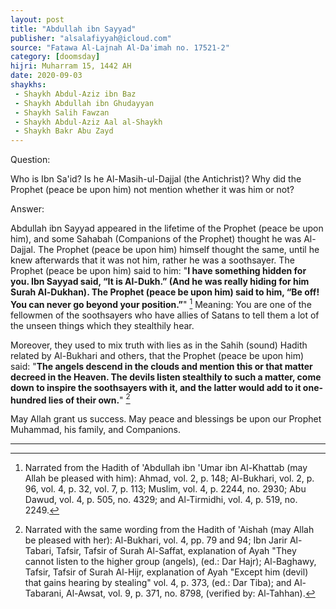 ```yaml
---
layout: post
title: "Abdullah ibn Sayyad"
publisher: "alsalafiyyah@icloud.com"
source: "Fatawa Al-Lajnah Al-Da'imah no. 17521-2"
category: [doomsday]
hijri: Muharram 15, 1442 AH
date: 2020-09-03
shaykhs: 
 - Shaykh Abdul-Aziz ibn Baz
 - Shaykh Abdullah ibn Ghudayyan
 - Shaykh Salih Fawzan
 - Shaykh Abdul-Aziz Aal al-Shaykh
 - Shaykh Bakr Abu Zayd
---
```


Question: 

Who is Ibn Sa'id? Is he Al-Masih-ul-Dajjal (the Antichrist)? Why did the Prophet (peace be upon him) not mention whether it was him or not? 

Answer:

Abdullah ibn Sayyad appeared in the lifetime of the Prophet (peace be upon him), and some Sahabah (Companions of the Prophet) thought he was Al-Dajjal. The Prophet (peace be upon him) himself thought the same, until he knew afterwards that it was not him, rather he was a soothsayer. The Prophet (peace be upon him) said to him: "**I have something hidden for you. Ibn Sayyad said, “It is Al-Dukh.” (And he was really hiding for him Surah Al-Dukhan). The Prophet (peace be upon him) said to him, “Be off! You can never go beyond your position.”**" [^1] Meaning: You are one of the fellowmen of the soothsayers who have allies of Satans to tell them a lot of the unseen things which they stealthily hear. 

Moreover, they used to mix truth with lies as in the Sahih (sound) Hadith related by Al-Bukhari and others, that the Prophet (peace be upon him) said: "**The angels descend in the clouds and mention this or that matter decreed in the Heaven. The devils listen stealthily to such a matter, come down to inspire the soothsayers with it, and the latter would add to it one-hundred lies of their own.**" [^2]

May Allah grant us success. May peace and blessings be upon our Prophet Muhammad, his family, and Companions.

---

[^1]: Narrated from the Hadith of 'Abdullah ibn 'Umar ibn Al-Khattab (may Allah be pleased with him): Ahmad, vol. 2, p. 148; Al-Bukhari, vol. 2, p. 96, vol. 4, p. 32, vol. 7, p. 113; Muslim, vol. 4, p. 2244, no. 2930; Abu Dawud, vol. 4, p. 505, no. 4329; and Al-Tirmidhi, vol. 4, p. 519, no. 2249.
[^2]: Narrated with the same wording from the Hadith of 'Aishah (may Allah be pleased with her): Al-Bukhari, vol. 4, pp. 79 and 94; Ibn Jarir Al-Tabari, Tafsir, Tafsir of Surah Al-Saffat, explanation of Ayah "They cannot listen to the higher group (angels), (ed.: Dar Hajr); Al-Baghawy, Tafsir, Tafsir of Surah Al-Hijr, explanation of Ayah "Except him (devil) that gains hearing by stealing" vol. 4, p. 373, (ed.: Dar Tiba); and Al-Tabarani, Al-Awsat, vol. 9, p. 371, no. 8798, (verified by: Al-Tahhan).
